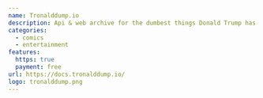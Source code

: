 ```yaml
---
name: Tronalddump.io
description: Api & web archive for the dumbest things Donald Trump has ever said.
categories:
  - comics
  - entertainment
features:
  https: true
  payment: free
url: https://docs.tronalddump.io/
logo: tronalddump.png
---
```

